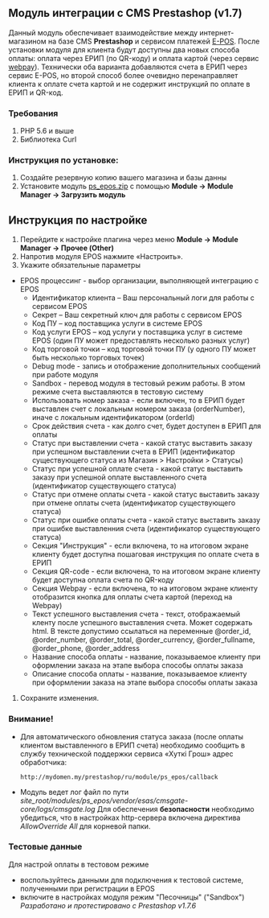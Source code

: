 ## Модуль интеграции с CMS Prestashop  (v1.7)

Данный модуль обеспечивает взаимодействие между интернет-магазином на базе CMS **Prestashop** и сервисом платежей [E-POS](www.e-pos.by).
После установки модуля для клиента будут доступны два новых способа оплаты: оплата через ЕРИП (по QR-коду) и оплата картой (через сервис [webpay](www.webpay.by)). 
Технически оба варианта добавляются счета в ЕРИП через сервис E-POS, но второй способ более очевидно перенаправляет клиента к оплате счета картой 
и не содержит инструкций по оплате в ЕРИП и QR-код. 

### Требования ###
1. PHP 5.6 и выше 
1. Библиотека Curl 

### Инструкция по установке:
1. Создайте резервную копию вашего магазина и базы данны
1. Установите модуль [ps_epos.zip](https://bitbucket.org/esasby/cmsgate-prestashop-epos/raw/master/ps_epos.zip) с помощью __Module  -> Module Manager -> Загрузить модуль__

## Инструкция по настройке
1. Перейдите к настройке плагина через меню __Module  -> Module Manager -> Прочее (Other)__
1. Напротив модуля EPOS нажмите «Настроить».
1. Укажите обязательные параметры
* EPOS процессинг - выбор организации, выполняющей интеграцию с EPOS
    * Идентификатор клиента – Ваш персональный логи для работы с сервисом EPOS
    * Секрет – Ваш секретный ключ для работы с сервисом EPOS
    * Код ПУ – код поставщика услуги в системе EPOS
    * Код услуги EPOS – код услуги у поставщика услуг в системе EPOS (один ПУ может предоставлять несколько разных услуг)
    * Код торговой точки – код торговой точки ПУ (у одного ПУ может быть несколько торговых точек)
    * Debug mode - запись и отображение дополнительных сообщений при работе модуля
    * Sandbox - перевод модуля в тестовый режим работы. В этом режиме счета выставляются в тестовую систему
    * Использовать номер заказа - если включен, то в ЕРИП будет выставлен счет с локальным номером заказа (orderNumber), иначе с локальным идентификатором (orderId)
    * Срок действия счета - как долго счет, будет доступен в ЕРИП для оплаты    
    * Статус при выставлении счета  - какой статус выставить заказу при успешном выставлении счета в ЕРИП (идентификатор существующего статуса из Магазин > Настройки > Статусы)
    * Статус при успешной оплате счета - какой статус выставить заказу при успешной оплате выставленного счета (идентификатор существующего статуса)
    * Статус при отмене оплаты счета - какой статус выставить заказу при отмене оплаты счета (идентификатор существующего статуса)
    * Статус при ошибке оплаты счета - какой статус выставить заказу при ошибке выставленния счета (идентификатор существующего статуса)
    * Секция "Инструкция" - если включена, то на итоговом экране клиенту будет доступна пошаговая инструкция по оплате счета в ЕРИП
    * Секция QR-code - если включена, то на итоговом экране клиенту будет доступна оплата счета по QR-коду
    * Секция Webpay - если включена, то на итоговом экране клиенту отобразится кнопка для оплаты счета картой (переход на Webpay)
    * Текст успешного выставления счета - текст, отображаемый кленту после успешного выставления счета. Может содержать html. В тексте допустимо ссылаться на переменные @order_id, @order_number, @order_total, @order_currency, @order_fullname, @order_phone, @order_address
    * Название способа оплаты - название, показываемое клиенту при оформлении заказа на этапе выбора способы оплаты заказа
    * Описание способа оплаты - название, показываемое клиенту при оформлении заказа на этапе выбора способы оплаты заказа
1. Сохраните изменения.

### Внимание!
* Для автоматического обновления статуса заказа (после оплаты клиентом выставленного в ЕРИП счета) необходимо сообщить в службу технической поддержки сервиса «Хуткi Грош» адрес обработчика:
    ```
    http://mydomen.my/prestashop/ru/module/ps_epos/callback
    ```
* Модуль ведет лог файл по пути _site_root/modules/ps_epos/vendor/esas/cmsgate-core/logs/cmsgate.log_
Для обеспечения **безопасности** необходимо убедиться, что в настройках http-сервера включена директива _AllowOverride All_ для корневой папки.

### Тестовые данные
Для настрой оплаты в тестовом режиме
 * воспользуйтесь данными для подключения к тестовой системе, полученными при регистрации в EPOS
 * включите в настройках модуля режим "Песочницы" ("Sandbox")
_Разработано и протестировано с Prestashop v1.7.6_


